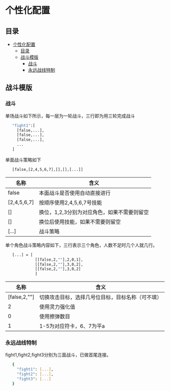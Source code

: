# 个性化配置

## 目录

<!-- TOC -->
* [个性化配置](#个性化配置)
  * [目录](#目录)
  * [战斗模版](#战斗模版)
    * [战斗](#战斗)
    * [永远战线特制](#永远战线特制)

## 战斗模版

### 战斗

单场战斗如下所示，每一层为一轮战斗，三行即为用三轮完成战斗
   ```bash
      "fight1":[
        [false,...],
        [false,...],
        [false,...],
        ...
      ]
   ```


单面战斗策略如下

   ```bash
      [false,[2,4,5,6,7],[],[],[...]]
   ```

| 名称          | 含义                |
|-------------|-------------------|
| false       | 本面战斗是否使用自动直接进行    |
| [2,4,5,6,7] | 按顺序使用2,4,5,6,7号技能 |
| []          | 换位，1,2,3分别为对应角色，如果不需要则留空     |
| []          | 换位后使用技能，如果不需要则留空      |
| [...]       | 战斗策略              |


单个角色战斗策略内容如下，三行表示三个角色，人数不足时几个人就几行。
   ```bash
      [...] = [
                [[false,2,""],2,0,1],
                [[false,2,""],3,0,2],
                [[false,2,""],3,0,2]
                ]
   ```
| 名称           | 含义                       |
|--------------|--------------------------|
| [false,2,""] | 切换攻击目标，选择几号位目标，目标名称（可不填） |
| 2            | 使用灵力强化值                  |
| 0            | 使用擦弹数目                   |
| 1            | 1-5为对应符卡，6、7为平a          |




### 永远战线特制

fight1,fight2,fight3分别为三面战斗，已做首尾连接。

   ```bash
      {
        "fight1": [...],
        "fight2": [...],
        "fight3": [...]
      }
  ```